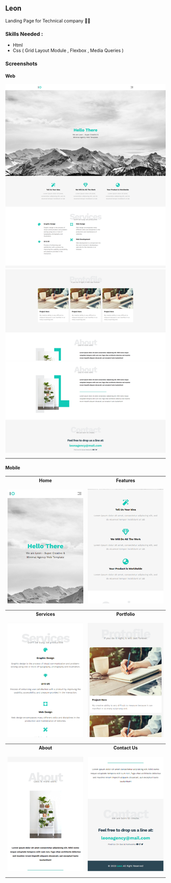 
## Leon

Landing Page for Technical company 👨‍💻

### Skills Needed :

*   Html
*   Css ( Grid Layout Module , Flexbox , Media Queries )

### Screenshots

#### Web

![](assets/screenshots/1.png)
![](assets/screenshots/2.png)
![](assets/screenshots/3.png)
![](assets/screenshots/4.png)

---

#### Mobile

<table>
  <tr>
    <th>Home</th>
    <th>Features</th>
  </tr>
  <tr>
    <td>
     <p align="center">
       <img src="assets/screenshots/5.png" width = "100%" > 
      </p> 
    </td>
   <td>
     <p align="center">
       <img src="assets/screenshots/6.png" width = "100%" > 
      </p> 
    </td>
  </tr>
    <tr>
    <th>Services</th>
    <th>Portfolio</th>
  </tr>
  <tr>
    <td>
     <p align="center">
       <img src="assets/screenshots/7.png" width = "100%" > 
      </p> 
    </td>
   <td>
     <p align="center">
       <img src="assets/screenshots/8.png" width = "100%" > 
      </p> 
    </td>
  </tr>
   </tr>
    <tr>
    <th>About</th>
    <th>Contact Us</th>
  </tr>
  <tr>
    <td>
     <p align="center">
       <img src="assets/screenshots/9.png" width = "100%" > 
      </p> 
    </td>
   <td>
     <p align="center">
       <img src="assets/screenshots/10.png" width = "100%" > 
      </p> 
    </td>
  </tr>
</table>


